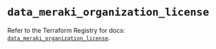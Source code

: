 # `data_meraki_organization_license`

Refer to the Terraform Registry for docs: [`data_meraki_organization_license`](https://registry.terraform.io/providers/ciscodevnet/meraki/1.7.1/docs/data-sources/organization_license).
